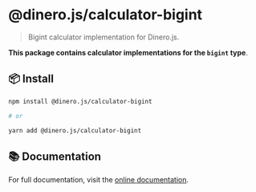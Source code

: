 # @dinero.js/calculator-bigint

> Bigint calculator implementation for Dinero.js.

**This package contains calculator implementations for the `bigint` type**.

## 📦 Install

```sh
npm install @dinero.js/calculator-bigint

# or

yarn add @dinero.js/calculator-bigint
```

## 📚 Documentation

For full documentation, visit the [online documentation](https://v2.dinerojs.com/docs).
